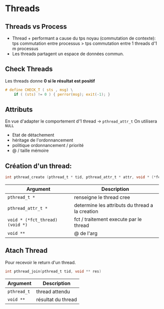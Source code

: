 # Threads

## Threads vs Process
- Thread + performant a cause du tps noyau (commutation de contexte): tps commutation entre processus > tps commutation entre 1 threads d'1 m processus
- Les threads partagent un espace de données commun.

## Check Threads
Les threads donne **0 si le résultat est positif**

```c
# define CHECK_T ( sts , msg) \
	if ( (sts) != 0 ) { perror(msg); exit(-1); }
```

## Attributs
En vue d'adapter le comportement d'1 thread -> `pthread_attr_t`
On utilisera `NULL`

- Etat de détachement
- héritage de l'ordonnancement
- politique ordonnancement / priorité
- @ / taille mémoire

## Création d'un thread:
```c
int pthread_create (pthread_t * tid, pthread_attr_t * attr, void * (*fct_thread) (void *), void * arg)
```

| Argument                        | Description                                     |    
| ------------------------------- | ----------------------------------------------- | 
| `pthread_t *`                   | renseigne le thread cree                        |
| `pthread_attr_t *`              | determine les attributs du thread a la creation | 
| `void * (*fct_thread) (void *)` | fct / traitement execute par le thread          |  
| `void **`                       | @ de l'arg                                      |  

## Atach Thread
Pour recevoir le return d'un thread.

```c
int pthread_join(pthread_t tid, void ** res)
```

| Argument  | Description        |
| --------- | ------------------ |
| `pthread_t` | thread attendu     |
| `void **`   | résultat du thread | 
